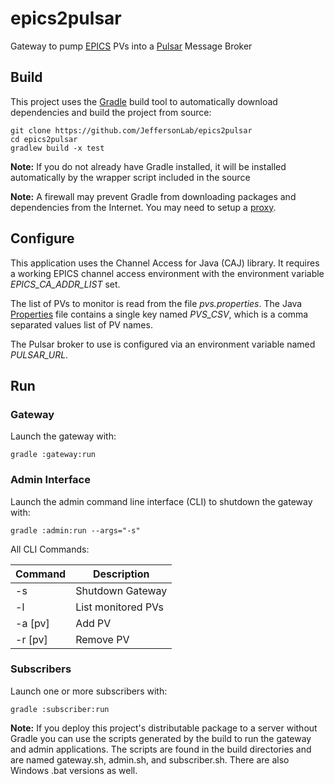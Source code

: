 # epics2pulsar
Gateway to pump [EPICS](https://epics-controls.org) PVs into a [Pulsar](https://pulsar.apache.org) Message Broker

## Build
This project uses the [Gradle](https://gradle.org) build tool to automatically download dependencies and build the project from source:
````
git clone https://github.com/JeffersonLab/epics2pulsar
cd epics2pulsar
gradlew build -x test
````
__Note:__ If you do not already have Gradle installed, it will be installed automatically by the wrapper script included in the source 

__Note:__ A firewall may prevent Gradle from downloading packages and dependencies from the Internet.   You may need to setup a [proxy](https://github.com/JeffersonLab/jmyapi/wiki/JLab-Proxy).   

## Configure
This application uses the Channel Access for Java (CAJ) library. It requires a working EPICS channel access environment with the environment variable _EPICS_CA_ADDR_LIST_ set.

The list of PVs to monitor is read from the file _pvs.properties_.  The Java [Properties](https://en.wikipedia.org/wiki/.properties) file contains a single key named _PVS_CSV_, which is a comma separated values list of PV names.

The Pulsar broker to use is configured via an environment variable named _PULSAR_URL_.

## Run
### Gateway
Launch the gateway with:
````
gradle :gateway:run
````
### Admin Interface
Launch the admin command line interface (CLI) to shutdown the gateway with:
````
gradle :admin:run --args="-s"
````
All CLI Commands:

| Command | Description |
|---------|--------|
| -s | Shutdown Gateway |
| -l | List monitored PVs |
| -a [pv] | Add PV |
| -r [pv] | Remove PV | 

### Subscribers
Launch one or more subscribers with:
````
gradle :subscriber:run
````

__Note:__ If you deploy this project's distributable package to a server without Gradle you can use the scripts generated by the build to run the gateway and admin applications.  The scripts are found in the build directories and are named gateway.sh, admin.sh, and subscriber.sh.  There are also Windows .bat versions as well. 
